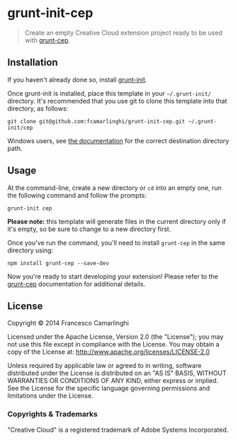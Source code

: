 # grunt-init-cep

> Create an empty Creative Cloud extension project ready to be used with [grunt-cep](https://github.com/fcamarlinghi/grunt-cep).

## Installation
If you haven't already done so, install [grunt-init](http://gruntjs.com/project-scaffolding).

Once grunt-init is installed, place this template in your `~/.grunt-init/` directory. It's recommended that you use git to clone this template into that directory, as follows:

```shell
git clone git@github.com:fcamarlinghi/grunt-init-cep.git ~/.grunt-init/cep
```

Windows users, see [the documentation](http://gruntjs.com/project-scaffolding) for the correct destination directory path.

## Usage

At the command-line, create a new directory or `cd` into an empty one, run the following command and follow the prompts:

```shell
grunt-init cep
```

**Please note:** this template will generate files in the current directory only if it's empty, so be sure to change to a new directory first.

Once you've run the command, you'll need to install `grunt-cep` in the same directory using:

```shell
npm install grunt-cep --save-dev
```

Now you're ready to start developing your extension! Please refer to the [grunt-cep](https://github.com/fcamarlinghi/grunt-cep) documentation for additional details.

## License
Copyright &copy; 2014 Francesco Camarlinghi

Licensed under the Apache License, Version 2.0 (the "License"); you may not use this file except in compliance with the License. You may obtain a copy of the License at: http://www.apache.org/licenses/LICENSE-2.0

Unless required by applicable law or agreed to in writing, software distributed under the License is distributed on an "AS IS" BASIS, WITHOUT WARRANTIES OR CONDITIONS OF ANY KIND, either express or implied. See the License for the specific language governing permissions and limitations under the License.

### Copyrights & Trademarks
"Creative Cloud" is a registered trademark of Adobe Systems Incorporated.